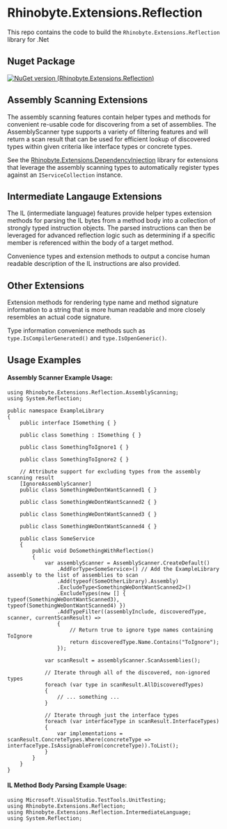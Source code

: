 # Rhinobyte.Extensions.Reflection

This repo contains the code to build the `Rhinobyte.Extensions.Reflection` library for .Net

## Nuget Package

[![NuGet version (Rhinobyte.Extensions.Reflection)](https://img.shields.io/nuget/v/Rhinobyte.Extensions.Reflection.svg?style=flat)](https://www.nuget.org/packages/Rhinobyte.Extensions.Reflection/)


## Assembly Scanning Extensions

The assembly scanning features contain helper types and methods for convenient re-usable code for discovering from a set of assemblies. 
The AssemblyScanner type supports a variety of filtering features and will return a scan result that can be used for efficient lookup of discovered
types within given criteria like interface types or concrete types.

See the [Rhinobyte.Extensions.DependencyInjection](/../Rhinobyte.Extensions.DependencyInjection/README.md) library for extensions that leverage the
assembly scanning types to automatically register types against an `IServiceCollection` instance.

## Intermediate Langauge Extensions

The IL (intermediate language) features provide helper types extension methods for parsing the IL bytes from a method body into a collection of strongly
typed instruction objects. The parsed instructions can then be leveraged for advanced reflection logic such as determining if a specific member is
referenced within the body of a target method.

Convenience types and extension methods to output a concise human readable description of the IL instructions are also provided.

## Other Extensions

Extension methods for rendering type name and method signature information to a string that is more human readable and more closely resembles an actual code signature.

Type information convenience methods such as `type.IsCompilerGenerated()` and `type.IsOpenGeneric()`.


## Usage Examples

#### Assembly Scanner Example Usage:
```
using Rhinobyte.Extensions.Reflection.AssemblyScanning;
using System.Reflection;

public namespace ExampleLibrary
{
    public interface ISomething { }

    public class Something : ISomething { }

    public class SomethingToIgnore1 { }

    public class SomethingToIgnore2 { }

    // Attribute support for excluding types from the assembly scanning result
    [IgnoreAssemblyScanner]
    public class SomethingWeDontWantScanned1 { }

    public class SomethingWeDontWantScanned2 { }

    public class SomethingWeDontWantScanned3 { }

    public class SomethingWeDontWantScanned4 { }

    public class SomeService
    {
        public void DoSomethingWithReflection()
        {
            var assemblyScanner = AssemblyScanner.CreateDefault()
                .AddForType<SomeService>() // Add the ExampleLibrary assembly to the list of assemblies to scan
                .Add(typeof(SomeOtherLibrary).Assembly)
                .ExcludeType<SomethingWeDontWantScanned2>()
                .ExcludeTypes(new [] { typeof(SomethingWeDontWantScanned3), typeof(SomethingWeDontWantScanned4) })
                .AddTypeFilter((assemblyInclude, discoveredType, scanner, currentScanResult) =>
                {
                    // Return true to ignore type names containing ToIgnore
                    return discoveredType.Name.Contains("ToIgnore");
                });

            var scanResult = assemblyScanner.ScanAssemblies();

            // Iterate through all of the discovered, non-ignored types
            foreach (var type in scanResult.AllDiscoveredTypes) 
            {
                // ... something ...
            }

            // Iterate through just the interface types
            foreach (var interfaceType in scanResult.InterfaceTypes)
            {
                var implementations = scanResult.ConcreteTypes.Where(concreteType => interfaceType.IsAssignableFrom(concreteType)).ToList();
            }
        }
    }
}
```

#### IL Method Body Parsing Example Usage:

```
using Microsoft.VisualStudio.TestTools.UnitTesting;
using Rhinobyte.Extensions.Reflection;
using Rhinobyte.Extensions.Reflection.IntermediateLanguage;
using System.Reflection;
```


